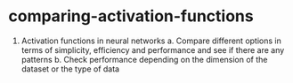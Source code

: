 # comparing-activation-functions

1)	Activation functions in neural networks 
a.	Compare different options in terms of simplicity, efficiency and performance and see if there are any patterns
b.	Check performance depending on the dimension of the dataset or the type of data
